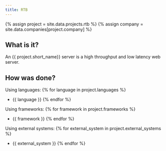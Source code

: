```yaml
---
title: RTB
---
```

{% assign project = site.data.projects.rtb %}
{% assign company = site.data.companies[project.company] %}

## What is it?
An {{ project.short_name}} server is a high throughput and low latency web server.

## How was done?
Using languages:
{% for language in project.languages %}
* {{ language }}
{% endfor %}

Using frameworks:
{% for framework in project.frameworks %}
* {{ framework }}
{% endfor %}

Using external systems:
{% for external_system in project.external_systems %}
* {{ external_system }}
{% endfor %}
